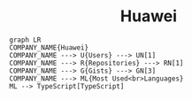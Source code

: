 <h1 align="center">Huawei</h1>

```mermaid
graph LR
COMPANY_NAME{Huawei}
COMPANY_NAME ---> U{Users} ---> UN[1]
COMPANY_NAME ---> R{Repositories} ---> RN[1]
COMPANY_NAME ---> G{Gists} ---> GN[3]
COMPANY_NAME ---> ML{Most Used<br>Languages}
ML --> TypeScript[TypeScript]
```
